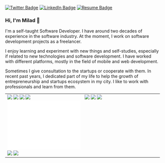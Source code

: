
[![Twitter Badge](https://img.shields.io/badge/Twitter-Profile-informational?style=flat&logo=twitter&logoColor=white&color=1CA2F1)](https://twitter.com/nekofar)
[![LinkedIn Badge](https://img.shields.io/badge/LinkedIn-Profile-informational?style=flat&logo=linkedin&logoColor=white&color=0D76A8)](https://www.linkedin.com/in/nekofar/)
[![Resume Badge](https://img.shields.io/badge/CV-Resume-informational?style=flat&logo=book&logoColor=white&color=important)](https://github.com/nekofar/resume)

### Hi, I'm Milad 👋

I'm a self-taught Software Developer. I have around two decades of experience in the software industry. At the moment, I work on software development projects as a freelancer.

I enjoy learning and experiment with new things and self-studies, especially if related to new technologies and software development. I have worked with different platforms, mostly in the field of mobile and web development.

Sometimes I give consultation to the startups or cooperate with them. In recent past years, I dedicated part of my life to help the growth of entrepreneurship and startups ecosystem in my city. I like to work with professionals and learn from them. 

<table cellspacing="0" cellpadding="0" style="border-collapse: collapse; border: none;">
  <tbody>
    <tr style="border: none;">
      <td width="50%" style="border: none; vertical-align: top;">
        <img src="https://github.com/nekofar/nekofar/blob/master/assets/metrics.header.svg">
        <img src="https://github.com/nekofar/nekofar/blob/master/assets/metrics.repositories.svg">
        <img src="https://github.com/nekofar/nekofar/blob/master/assets/metrics.posts.svg">
        <img src="https://github.com/nekofar/nekofar/blob/master/assets/metrics.stackoverflow.svg">
        <img src="https://github.com/nekofar/nekofar/blob/master/assets/metrics.languages.svg">
        <!-- img src="https://github.com/nekofar/nekofar/blob/master/assets/metrics.topics.svg" -->
        <img src="https://github.com/nekofar/nekofar/blob/master/assets/metrics.followup.svg">
        <img src="https://github.com/nekofar/nekofar/blob/master/assets/metrics.reactions.svg">
      </td>
      <td width="50%" style="border: none; vertical-align: top;">
        <img src="https://github.com/nekofar/nekofar/blob/master/assets/metrics.activity-community.svg">
        <img src="https://github.com/nekofar/nekofar/blob/master/assets/metrics.wakatime.svg">
        <img src="https://github.com/nekofar/nekofar/blob/master/assets/metrics.achievements.svg">
      </td>
    </tr>
  </tbody>
</table>

